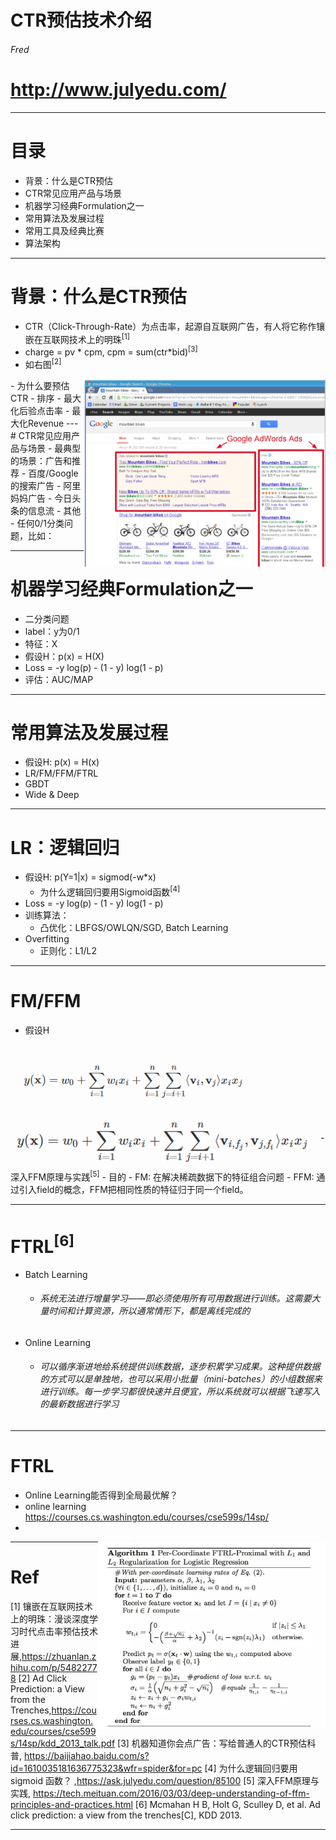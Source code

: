 <!-- $theme: default -->

# CTR预估技术介绍
###### Fred
#
#
#
# http://www.julyedu.com/



---
# 目录
- 背景：什么是CTR预估
- CTR常见应用产品与场景
- 机器学习经典Formulation之一
- 常用算法及发展过程
- 常用工具及经典比赛
- 算法架构


---
# 背景：什么是CTR预估

- CTR（Click-Through-Rate）为点击率，起源自互联网广告，有人将它称作镶嵌在互联网技术上的明珠<sup>[1]</sup>
- charge = pv * cpm, cpm = sum(ctr*bid)<sup>[3]</sup>
- 如右图<sup>[2]</sup>
<img src="ctr_intr_img/google_ads.png" height=300 align=right />
- 为什么要预估CTR
  - 排序
  - 最大化后验点击率
  - 最大化Revenue  	
--- 
# CTR常见应用产品与场景
- 最典型的场景：广告和推荐
	- 百度/Google的搜索广告
	- 阿里妈妈广告
	- 今日头条的信息流
- 其他
	- 任何0/1分类问题，比如：	 

--- 
# 机器学习经典Formulation之一
- 二分类问题
- label：y为0/1
- 特征：X
- 假设H：p(x) = H(X)
- Loss = -y log(p) - (1 - y) log(1 - p) 
- 评估：AUC/MAP

---
# 常用算法及发展过程
- 假设H: p(x) = H(x)
- LR/FM/FFM/FTRL
- GBDT
- Wide & Deep

---
# LR：逻辑回归

- 假设H: p(Y=1|x) = sigmod(-w*x)
	- 为什么逻辑回归要用Sigmoid函数<sup>[4]<sup>
- Loss = -y log(p) - (1 - y) log(1 - p) 
- 训练算法：
	- 凸优化：LBFGS/OWLQN/SGD, Batch Learning 	
- Overfitting
	- 正则化：L1/L2

--- 
# FM/FFM

- 假设H
<img src="ctr_intr_img/fm.png" height=100 align=center />
<img src="ctr_intr_img/ffm.png" height=100 align=center />
- 深入FFM原理与实践<sup>[5]</sup>
- 目的
	- FM: 在解决稀疏数据下的特征组合问题
	- FFM: 通过引入field的概念，FFM把相同性质的特征归于同一个field。 


---
# FTRL<sup>[6]<sup>

  
- Batch Learning 
	- ###### 系统无法进行增量学习——即必须使用所有可用数据进行训练。这需要大量时间和计算资源，所以通常情形下，都是离线完成的
- Online Learning
	- ###### 可以循序渐进地给系统提供训练数据，逐步积累学习成果。这种提供数据的方式可以是单独地，也可以采用小批量（mini-batches）的小组数据来进行训练。每一步学习都很快速并且便宜，所以系统就可以根据飞速写入的最新数据进行学习

--- 
# FTRL
- Online Learning能否得到全局最优解？
- online learning https://courses.cs.washington.edu/courses/cse599s/14sp/
- 
<img src="ctr_intr_img/ftrl.png" height=300 align=right />

---

# Ref


[1] 镶嵌在互联网技术上的明珠：漫谈深度学习时代点击率预估技术进展,https://zhuanlan.zhihu.com/p/54822778
[2] Ad Click Prediction: a View from the Trenches,https://courses.cs.washington.edu/courses/cse599s/14sp/kdd_2013_talk.pdf
[3] 机器知道你会点广告：写给普通人的CTR预估科普, https://baijiahao.baidu.com/s?id=1610035181636775323&wfr=spider&for=pc
[4] 为什么逻辑回归要用sigmoid 函数？ ,https://ask.julyedu.com/question/85100
[5] 深入FFM原理与实践, https://tech.meituan.com/2016/03/03/deep-understanding-of-ffm-principles-and-practices.html
[6] Mcmahan H B, Holt G, Sculley D, et al. Ad click prediction: a view from the trenches[C], KDD 2013.


---